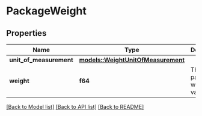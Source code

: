 # PackageWeight

## Properties

Name | Type | Description | Notes
------------ | ------------- | ------------- | -------------
**unit_of_measurement** | [**models::WeightUnitOfMeasurement**](WeightUnitOfMeasurement.md) |  | 
**weight** | **f64** | The package weight value. | 

[[Back to Model list]](../README.md#documentation-for-models) [[Back to API list]](../README.md#documentation-for-api-endpoints) [[Back to README]](../README.md)


